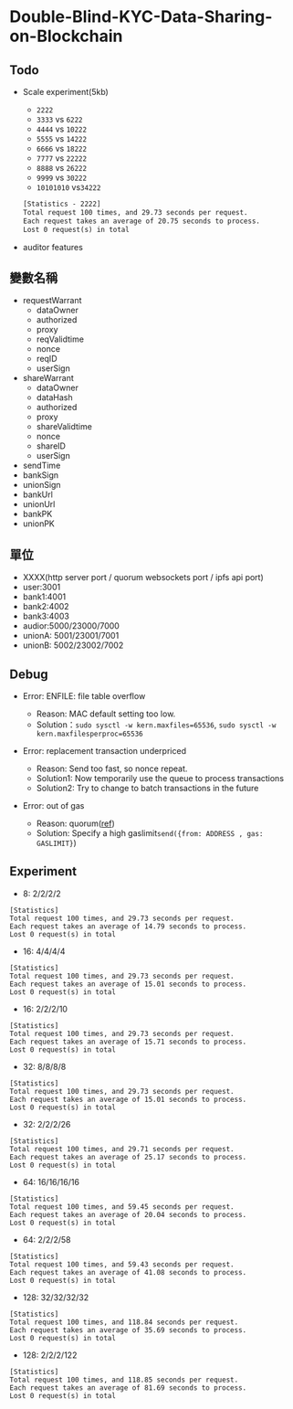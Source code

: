 # Double-Blind-KYC-Data-Sharing-on-Blockchain

## Todo

- Scale experiment(5kb)
    - `2222`
    - `3333` vs `6222`
    - `4444` vs `10222`
    - `5555` vs `14222`
    - `6666` vs `18222`
    - `7777` vs `22222`
    - `8888` vs `26222`
    - `9999` vs `30222`
    - `10101010` vs`34222`

    ```txt
    [Statistics - 2222]
    Total request 100 times, and 29.73 seconds per request.
    Each request takes an average of 20.75 seconds to process.
    Lost 0 request(s) in total
    ```

- auditor features

## 變數名稱

- requestWarrant
    - dataOwner
    - authorized
    - proxy
    - reqValidtime
    - nonce
    - reqID
    - userSign
- shareWarrant
    - dataOwner
    - dataHash
    - authorized
    - proxy
    - shareValidtime
    - nonce
    - shareID
    - userSign
- sendTime
- bankSign
- unionSign
- bankUrl
- unionUrl
- bankPK
- unionPK

## 單位

- XXXX(http server port / quorum websockets port / ipfs api port)
- user:3001
- bank1:4001
- bank2:4002
- bank3:4003
- audior:5000/23000/7000
- unionA: 5001/23001/7001
- unionB: 5002/23002/7002

## Debug

- Error: ENFILE: file table overflow
    - Reason: MAC default setting too low.
    - Solution：`sudo sysctl -w kern.maxfiles=65536`, `sudo sysctl -w kern.maxfilesperproc=65536`
- Error: replacement transaction underpriced
    - Reason: Send too fast, so nonce repeat.
    - Solution1: Now temporarily use the queue to process transactions
    - Solution2: Try to change to batch transactions in the future

- Error: out of gas
    - Reason: quorum([ref](https://github.com/ConsenSys/quorum/issues/1081))
    - Solution: Specify a high gaslimit`send({from: ADDRESS , gas: GASLIMIT}`)



## Experiment

- 8: 2/2/2/2

```
[Statistics]
Total request 100 times, and 29.73 seconds per request.
Each request takes an average of 14.79 seconds to process.
Lost 0 request(s) in total
```

- 16: 4/4/4/4

```
[Statistics]
Total request 100 times, and 29.73 seconds per request.
Each request takes an average of 15.01 seconds to process.
Lost 0 request(s) in total
```

- 16: 2/2/2/10

```
[Statistics]
Total request 100 times, and 29.73 seconds per request.
Each request takes an average of 15.71 seconds to process.
Lost 0 request(s) in total
```

- 32: 8/8/8/8

```
[Statistics]
Total request 100 times, and 29.73 seconds per request.
Each request takes an average of 15.01 seconds to process.
Lost 0 request(s) in total
```

- 32: 2/2/2/26

```
[Statistics]
Total request 100 times, and 29.71 seconds per request.
Each request takes an average of 25.17 seconds to process.
Lost 0 request(s) in total
```

- 64: 16/16/16/16

```
[Statistics]
Total request 100 times, and 59.45 seconds per request.
Each request takes an average of 20.04 seconds to process.
Lost 0 request(s) in total
```

- 64: 2/2/2/58

```
[Statistics]
Total request 100 times, and 59.43 seconds per request.
Each request takes an average of 41.08 seconds to process.
Lost 0 request(s) in total
```

- 128: 32/32/32/32

```
[Statistics]
Total request 100 times, and 118.84 seconds per request.
Each request takes an average of 35.69 seconds to process.
Lost 0 request(s) in total
```

- 128: 2/2/2/122

```
[Statistics]
Total request 100 times, and 118.85 seconds per request.
Each request takes an average of 81.69 seconds to process.
Lost 0 request(s) in total
```